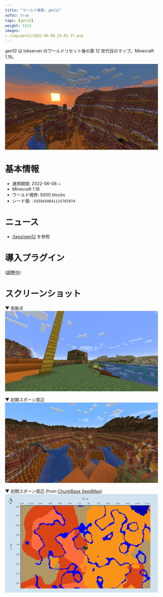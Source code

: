 ```yaml
---
title: "ワールド情報: gen12"
noToc: true
tags: [gen12]
weight: 5112
images:
- /img/gen12/2022-06-08_23.03.37.png
---
```


gen12 は tskserver のワールドリセット後の第 12 世代目のマップ。Minecraft 1.19。
<!--more-->

![](/img/gen12/2022-06-08_23.03.37.png)

# 基本情報
- 運用期間: 2022-06-08 ~
- Minecraft 1.19
- ワールド境界: 5000 blocks
- シード値: `-5559450641115787874`

# ニュース
- [/tags/gen12](/tags/gen12) を参照

# 導入プラグイン
([調整中](/2022/06/08/1.19-update/))

# スクリーンショット
▼ 仮拠点
![](/img/gen12/2022-06-11_14.10.44.png)

▼ 初期スポーン周辺
![](/img/gen12/2022-06-11_16.28.02.png)

▼ 初期スポーン周辺 (from [ChunkBase SeedMap](https://www.chunkbase.com/apps/seed-map))
![](/img/gen12/respawn.png)

